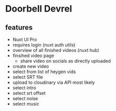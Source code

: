 # Doorbell Devrel

## features

- Nuxt UI Pro
- requires login (nuxt auth utils)
- overview of all finished videos (nuxt hub)
- finsihed video page
  - share video on socials as directly uploaded
- create new video
- select from list of heygen vids
- select SRT file
- upload to cloudinary via API most likely
- select intro
- select srt offset
- select noise
- select music
